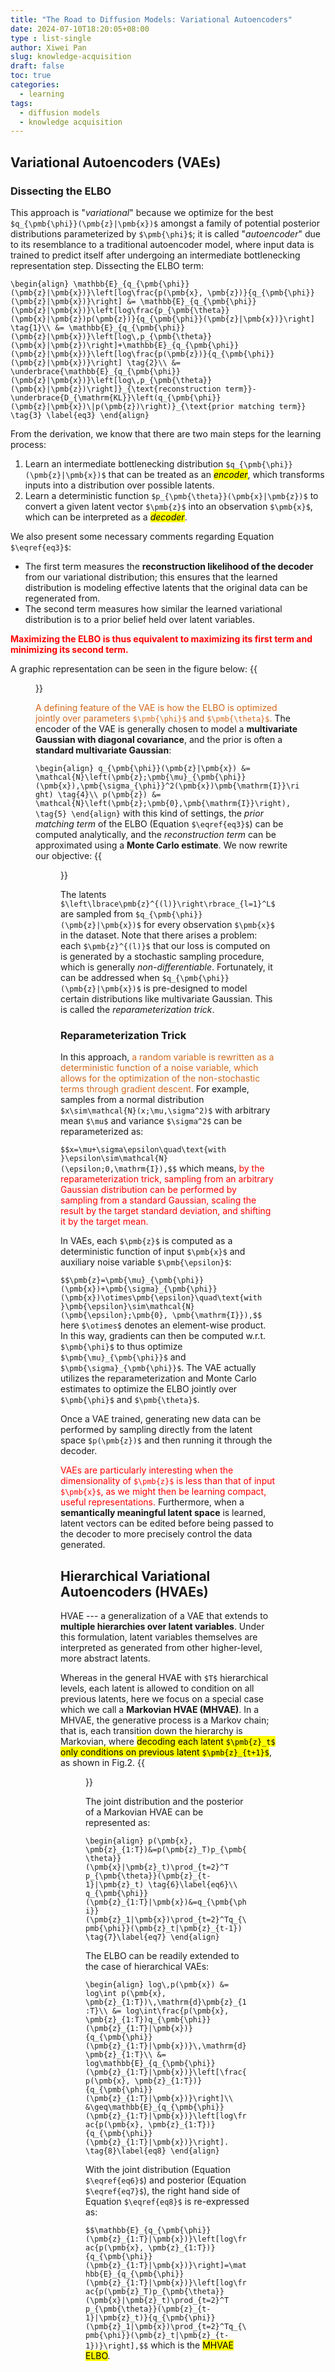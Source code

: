 ```yaml
---
title: "The Road to Diffusion Models: Variational Autoencoders"
date: 2024-07-10T18:20:05+08:00
type : list-single
author: Xiwei Pan
slug: knowledge-acquisition
draft: false
toc: true
categories:
  - learning
tags:
  - diffusion models
  - knowledge acquisition
---
```

## Variational Autoencoders (VAEs)

### Dissecting the ELBO

This approach is "*variational*" because we optimize for the best `$q_{\pmb{\phi}}(\pmb{z}|\pmb{x})$` amongst a family of potential posterior distributions parameterized by `$\pmb{\phi}$`; it is called "*autoencoder*" due to its resemblance to a traditional autoencoder model, where input data is trained to predict itself after undergoing an intermediate bottlenecking representation step. Dissecting the ELBO term:

`\begin{align}
\mathbb{E}_{q_{\pmb{\phi}}(\pmb{z}|\pmb{x})}\left[log\frac{p(\pmb{x}, \pmb{z})}{q_{\pmb{\phi}}(\pmb{z}|\pmb{x})}\right] &= \mathbb{E}_{q_{\pmb{\phi}}(\pmb{z}|\pmb{x})}\left[log\frac{p_{\pmb{\theta}}(\pmb{x}|\pmb{z})p(\pmb{z})}{q_{\pmb{\phi}}(\pmb{z}|\pmb{x})}\right] \tag{1}\\
&= \mathbb{E}_{q_{\pmb{\phi}}(\pmb{z}|\pmb{x})}\left[log\,p_{\pmb{\theta}}(\pmb{x}|\pmb{z})\right]+\mathbb{E}_{q_{\pmb{\phi}}(\pmb{z}|\pmb{x})}\left[log\frac{p(\pmb{z})}{q_{\pmb{\phi}}(\pmb{z}|\pmb{x})}\right] \tag{2}\\
&= \underbrace{\mathbb{E}_{q_{\pmb{\phi}}(\pmb{z}|\pmb{x})}\left[log\,p_{\pmb{\theta}}(\pmb{x}|\pmb{z})\right]}_{\text{reconstruction term}}-\underbrace{D_{\mathrm{KL}}\left(q_{\pmb{\phi}}(\pmb{z}|\pmb{x})\|p(\pmb{z})\right)}_{\text{prior matching term}} \tag{3} \label{eq3}
\end{align}`

From the derivation, we know that there are two main steps for the learning process:
1. Learn an intermediate bottlenecking distribution `$q_{\pmb{\phi}}(\pmb{z}|\pmb{x})$` that can be treated as an <mark>*encoder*</mark>, which transforms inputs into a distribution over possible latents.
2. Learn a deterministic function `$p_{\pmb{\theta}}(\pmb{x}|\pmb{z})$` to convert a given latent vector `$\pmb{z}$` into an observation `$\pmb{x}$`, which can be interpreted as a <mark>*decoder*</mark>.

We also present some necessary comments regarding Equation `$\eqref{eq3}$`:
- The first term measures the **reconstruction likelihood of the decoder** from our variational distribution; this ensures that the learned distribution is modeling effective latents that the original data can be regenerated from.
- The second term measures how similar the learned variational distribution is to a prior belief held over latent variables.

<font color=Red>**Maximizing the ELBO is thus equivalent to maximizing its first term and minimizing its second term.**</font>

A graphic representation can be seen in the figure below:
{{<figure src="/figures/blogFigs/diffusionModel/diffusion_fig1.png" caption="Figure 1: Representation of basic encoder-decoder process in VAEs" width="220">}}

<font color=Chocolate>A defining feature of the VAE is how the ELBO is optimized jointly over parameters `$\pmb{\phi}$` and `$\pmb{\theta}$`.</font> The encoder of the VAE is generally chosen to model a **multivariate Gaussian with diagonal covariance**, and the prior is often a **standard multivariate Gaussian**:

`\begin{align}
q_{\pmb{\phi}}(\pmb{z}|\pmb{x}) &= \mathcal{N}\left(\pmb{z};\pmb{\mu}_{\pmb{\phi}}(\pmb{x}),\pmb{\sigma_{\phi}}^2(\pmb{x})\pmb{\mathrm{I}}\right) \tag{4}\\
p(\pmb{z}) &= \mathcal{N}\left(\pmb{z};\pmb{0},\pmb{\mathrm{I}}\right), \tag{5}
\end{align}`
with this kind of settings, the *prior matching term* of the ELBO (Equation `$\eqref{eq3}$`) can be computed analytically, and the *reconstruction term* can be approximated using a **Monte Carlo estimate**. We now rewrite our objective:
{{<figure src="/figures/blogFigs/diffusionModel/diffusion_fig2.png" width="1000">}}

The latents `$\left\lbrace\pmb{z}^{(l)}\right\rbrace_{l=1}^L$` are sampled from `$q_{\pmb{\phi}}(\pmb{z}|\pmb{x})$` for every observation `$\pmb{x}$` in the dataset. Note that there arises a problem: each `$\pmb{z}^{(l)}$` that our loss is computed on is generated by a stochastic sampling procedure, which is generally *non-differentiable*. Fortunately, it can be addressed when `$q_{\pmb{\phi}}(\pmb{z}|\pmb{x})$` is pre-designed to model certain distributions like multivariate Gaussian. This is called the *reparameterization trick*.

### Reparameterization Trick

In this approach, <font color=Chocolate>a random variable is rewritten as a deterministic function of a noise variable, which allows for the optimization of the non-stochastic terms through gradient descent.</font> For example, samples from a normal distribution `$x\sim\mathcal{N}(x;\mu,\sigma^2)$` with arbitrary mean `$\mu$` and variance `$\sigma^2$` can be reparameterized as:

`$$x=\mu+\sigma\epsilon\quad\text{with }\epsilon\sim\mathcal{N}(\epsilon;0,\mathrm{I}),$$`
which means, <font color=Red>by the reparameterization trick, sampling from an arbitrary Gaussian distribution can be performed by sampling from a standard Gaussian, scaling the result by the target standard deviation, and shifting it by the target mean.</font>

In VAEs, each `$\pmb{z}$` is computed as a deterministic function of input `$\pmb{x}$` and auxiliary noise variable `$\pmb{\epsilon}$`:

`$$\pmb{z}=\pmb{\mu}_{\pmb{\phi}}(\pmb{x})+\pmb{\sigma}_{\pmb{\phi}}(\pmb{x})\otimes\pmb{\epsilon}\quad\text{with }\pmb{\epsilon}\sim\mathcal{N}(\pmb{\epsilon};\pmb{0}, \pmb{\mathrm{I}}),$$`
here `$\otimes$` denotes an element-wise product. In this way, gradients can then be computed w.r.t. `$\pmb{\phi}$` to thus optimize `$\pmb{\mu}_{\pmb{\phi}}$` and `$\pmb{\sigma}_{\pmb{\phi}}$`. The VAE actually utilizes the reparameterization and Monte Carlo estimates to optimize the ELBO jointly over `$\pmb{\phi}$` and `$\pmb{\theta}$`.

Once a VAE trained, generating new data can be performed by sampling directly from the latent space `$p(\pmb{z})$` and then running it through the decoder.

<font color=Red>VAEs are particularly interesting when the dimensionality of `$\pmb{z}$` is less than that of input `$\pmb{x}$`, as we might then be learning compact, useful representations.</font> Furthermore, when a **semantically meaningful latent space** is learned, latent vectors can be edited before being passed to the decoder to more precisely control the data generated.

## Hierarchical Variational Autoencoders (HVAEs)

HVAE --- a generalization of a VAE that extends to **multiple hierarchies over latent variables**. Under this formulation, latent variables themselves are interpreted as generated from other higher-level, more abstract latents.

Whereas in the general HVAE with `$T$` hierarchical levels, each latent is allowed to condition on all previous latents, here we focus on a special case which we call a **Markovian HVAE (MHVAE)**. In a MHVAE, the generative process is a Markov chain; that is, each transition down the hierarchy is Markovian, where <mark>decoding each latent `$\pmb{z}_t$` only conditions on previous latent `$\pmb{z}_{t+1}$`</mark>, as shown in Fig.2.
{{<figure src="/figures/blogFigs/diffusionModel/diffusion_fig3.png" caption="Figure 2: A MHVAE with T hierarchical latents" width="500">}}

The joint distribution and the posterior of a Markovian HVAE can be represented as:

`\begin{align}
p(\pmb{x}, \pmb{z}_{1:T})&=p(\pmb{z}_T)p_{\pmb{\theta}}(\pmb{x}|\pmb{z}_t)\prod_{t=2}^T p_{\pmb{\theta}}(\pmb{z}_{t-1}|\pmb{z}_t) \tag{6}\label{eq6}\\
q_{\pmb{\phi}}(\pmb{z}_{1:T}|\pmb{x})&=q_{\pmb{\phi}}(\pmb{z}_1|\pmb{x})\prod_{t=2}^Tq_{\pmb{\phi}}(\pmb{z}_t|\pmb{z}_{t-1}) \tag{7}\label{eq7}
\end{align}`

The ELBO can be readily extended to the case of hierarchical VAEs:

`\begin{align}
log\,p(\pmb{x}) &= log\int p(\pmb{x}, \pmb{z}_{1:T})\,\mathrm{d}\pmb{z}_{1:T}\\
&= log\int\frac{p(\pmb{x}, \pmb{z}_{1:T})q_{\pmb{\phi}}(\pmb{z}_{1:T}|\pmb{x})}{q_{\pmb{\phi}}(\pmb{z}_{1:T}|\pmb{x})}\,\mathrm{d}\pmb{z}_{1:T}\\
&= log\mathbb{E}_{q_{\pmb{\phi}}(\pmb{z}_{1:T}|\pmb{x})}\left[\frac{p(\pmb{x}, \pmb{z}_{1:T})}{q_{\pmb{\phi}}(\pmb{z}_{1:T}|\pmb{x})}\right]\\
&\geq\mathbb{E}_{q_{\pmb{\phi}}(\pmb{z}_{1:T}|\pmb{x})}\left[log\frac{p(\pmb{x}, \pmb{z}_{1:T})}{q_{\pmb{\phi}}(\pmb{z}_{1:T}|\pmb{x})}\right]. \tag{8}\label{eq8}
\end{align}`

With the joint distribution (Equation `$\eqref{eq6}$`) and posterior (Equation `$\eqref{eq7}$`), the right hand side of Equation `$\eqref{eq8}$` is re-expressed as:

`$$\mathbb{E}_{q_{\pmb{\phi}}(\pmb{z}_{1:T}|\pmb{x})}\left[log\frac{p(\pmb{x}, \pmb{z}_{1:T})}{q_{\pmb{\phi}}(\pmb{z}_{1:T}|\pmb{x})}\right]=\mathbb{E}_{q_{\pmb{\phi}}(\pmb{z}_{1:T}|\pmb{x})}\left[log\frac{p(\pmb{z}_T)p_{\pmb{\theta}}(\pmb{x}|\pmb{z}_t)\prod_{t=2}^T p_{\pmb{\theta}}(\pmb{z}_{t-1}|\pmb{z}_t)}{q_{\pmb{\phi}}(\pmb{z}_1|\pmb{x})\prod_{t=2}^Tq_{\pmb{\phi}}(\pmb{z}_t|\pmb{z}_{t-1})}\right],$$`
which is the <mark>MHVAE ELBO</mark>.